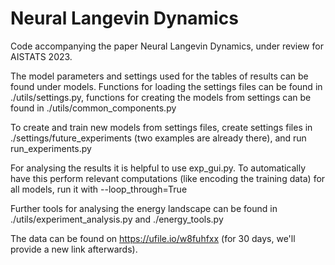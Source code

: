 # Neural Langevin Dynamics
Code accompanying the paper Neural Langevin Dynamics, under review for AISTATS 2023.

The model parameters and settings used for the tables of results can be found under models. Functions for loading the settings files can be found in ./utils/settings.py, functions for creating the models from settings can be found in ./utils/common_components.py

To create and train new models from settings files, create settings files in ./settings/future_experiments (two examples are already there), and run run_experiments.py

For analysing the results it is helpful to use exp_gui.py. To automatically have this perform relevant computations (like encoding the training data) for all models, run it with --loop_through=True

Further tools for analysing the energy landscape can be found in ./utils/experiment_analysis.py and ./energy_tools.py

The data can be found on https://ufile.io/w8fuhfxx (for 30 days, we'll provide a new link afterwards). 